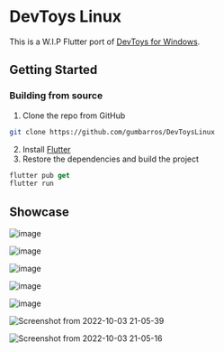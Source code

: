 # DevToys Linux
This is a W.I.P Flutter port of [DevToys for Windows](https://github.com/veler/DevToys).

## Getting Started

### Building from source

1. Clone the repo from GitHub
```sh
git clone https://github.com/gumbarros/DevToysLinux
```
2. Install [Flutter](https://docs.flutter.dev/get-started/install/linux)
3. Restore the dependencies and build the project
```dart
flutter pub get
flutter run
```

## Showcase

![image](https://user-images.githubusercontent.com/52143624/192169687-22a54a80-4e4e-4358-a9f9-ee5578e83b75.png)

![image](https://user-images.githubusercontent.com/52143624/192155449-cf7df7a1-347d-4894-ad70-7a2a92f0cf24.png)

![image](https://user-images.githubusercontent.com/52143624/192168876-e5e65924-73b6-4ca4-a613-d61df8b5a054.png)

![image](https://user-images.githubusercontent.com/52143624/193476983-0c095170-e9c9-4336-b8ba-725b9bd56928.png)

![image](https://user-images.githubusercontent.com/52143624/193476994-5a8a5470-8edc-4c82-adeb-d8897e516406.png)

![Screenshot from 2022-10-03 21-05-39](https://user-images.githubusercontent.com/52143624/193707228-26a62e95-d402-491e-9585-b6d46ac3515d.png)

![Screenshot from 2022-10-03 21-05-16](https://user-images.githubusercontent.com/52143624/193707229-976142c0-3f5a-49c6-923d-f342b3ad25a8.png)
